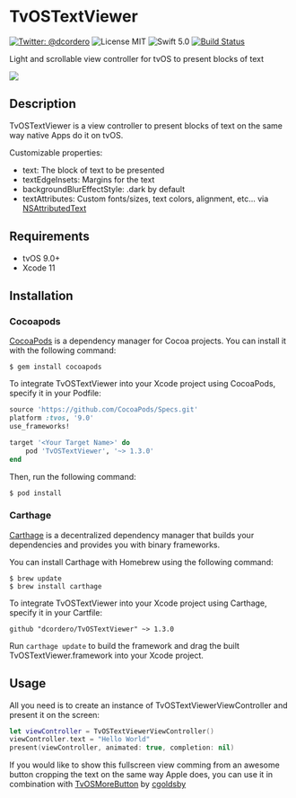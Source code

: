 # TvOSTextViewer
[![Twitter: @dcordero](https://img.shields.io/badge/contact-@dcordero-blue.svg?style=flat)](https://twitter.com/dcordero)
![License MIT](https://img.shields.io/badge/license-MIT-green.svg)
![Swift 5.0](https://img.shields.io/badge/Swift-5.0-orange.svg)
[![Build Status](https://travis-ci.org/dcordero/TvOSTextViewer.svg?branch=master)](https://travis-ci.org/dcordero/TvOSTextViewer)

Light and scrollable view controller for tvOS to present blocks of text

![](preview.gif)

## Description

TvOSTextViewer is a view controller to present blocks of text on the same way native Apps do it on tvOS.

Customizable properties:

- text: The block of text to be presented
- textEdgeInsets: Margins for the text
- backgroundBlurEffectStyle: .dark by default
- textAttributes: Custom fonts/sizes, text colors, alignment, etc... via [NSAttributedText](https://developer.apple.com/documentation/uikit/uilabel/1620542-attributedtext)

## Requirements

- tvOS 9.0+
- Xcode 11

## Installation

### Cocoapods

[CocoaPods](https://cocoapods.org) is a dependency manager for Cocoa projects. You can install it with the following command:

```
$ gem install cocoapods
```

To integrate TvOSTextViewer into your Xcode project using CocoaPods, specify it in your Podfile:


```ruby
source 'https://github.com/CocoaPods/Specs.git'
platform :tvos, '9.0'
use_frameworks!

target '<Your Target Name>' do
    pod 'TvOSTextViewer', '~> 1.3.0'
end
```

Then, run the following command:

```
$ pod install
```

### Carthage

[Carthage](https://github.com/Carthage/Carthage) is a decentralized dependency manager that builds your dependencies and provides you with binary frameworks.

You can install Carthage with Homebrew using the following command:

```
$ brew update
$ brew install carthage
```

To integrate TvOSTextViewer into your Xcode project using Carthage, specify it in your Cartfile:

```
github "dcordero/TvOSTextViewer" ~> 1.3.0
```

Run `carthage update` to build the framework and drag the built TvOSTextViewer.framework into your Xcode project.

## Usage

All you need is to create an instance of TvOSTextViewerViewController and present it on the screen:

```swift
let viewController = TvOSTextViewerViewController()
viewController.text = "Hello World"
present(viewController, animated: true, completion: nil)
```

If you would like to show this fullscreen view comming from an awesome button cropping the text on the same way Apple does, you can use it in combination with [TvOSMoreButton](https://github.com/cgoldsby/TvOSMoreButton) by [cgoldsby](https://twitter.com/GoldsbyChris)

